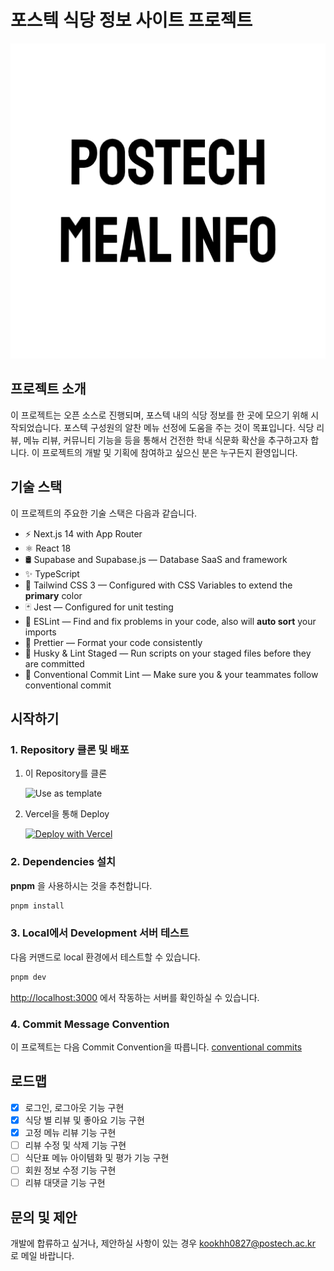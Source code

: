 # 포스텍 식당 정보 사이트 프로젝트

![Main Image](public/favicon/android-chrome-512x512.png)

## 프로젝트 소개

이 프로젝트는 오픈 소스로 진행되며, 포스텍 내의 식당 정보를 한 곳에 모으기 위해 시작되었습니다. 포스텍 구성원의 알찬 메뉴 선정에 도움을 주는 것이 목표입니다. 식당 리뷰, 메뉴 리뷰, 커뮤니티 기능을 등을 통해서 건전한 학내 식문화 확산을 추구하고자 합니다. 이 프로젝트의 개발 및 기획에 참여하고 싶으신 분은 누구든지 환영입니다.

## 기술 스택

이 프로젝트의 주요한 기술 스택은 다음과 같습니다.

- ⚡️ Next.js 14 with App Router
- ⚛️ React 18
- 🛢️ Supabase and Supabase.js — Database SaaS and framework
- ✨ TypeScript
- 💨 Tailwind CSS 3 — Configured with CSS Variables to extend the **primary** color
- 🃏 Jest — Configured for unit testing
- 📏 ESLint — Find and fix problems in your code, also will **auto sort** your imports
- 💖 Prettier — Format your code consistently
- 🐶 Husky & Lint Staged — Run scripts on your staged files before they are committed
- 🤖 Conventional Commit Lint — Make sure you & your teammates follow conventional commit

## 시작하기

### 1. Repository 클론 및 배포

1. 이 Repository를 클론

   ![Use as template](https://user-images.githubusercontent.com/55318172/129183039-1a61e68d-dd90-4548-9489-7b3ccbb35810.png)

2. Vercel을 통해 Deploy

   [![Deploy with Vercel](https://vercel.com/button)](https://vercel.com/new/git/external?repository-url=https://github.com/kookhh0827/PostechMeal)

### 2. Dependencies 설치

**pnpm** 을 사용하시는 것을 추천합니다.

```bash
pnpm install
```

### 3. Local에서 Development 서버 테스트

다음 커맨드로 local 환경에서 테스트할 수 있습니다.

```bash
pnpm dev
```

[http://localhost:3000](http://localhost:3000) 에서 작동하는 서버를 확인하실 수 있습니다.

### 4. Commit Message Convention

이 프로젝트는 다음 Commit Convention을 따릅니다. [conventional commits](https://www.conventionalcommits.org/en/v1.0.0/)

## 로드맵

- [x] 로그인, 로그아웃 기능 구현
- [x] 식당 별 리뷰 및 좋아요 기능 구현
- [x] 고정 메뉴 리뷰 기능 구현
- [ ] 리뷰 수정 및 삭제 기능 구현
- [ ] 식단표 메뉴 아이템화 및 평가 기능 구현
- [ ] 회원 정보 수정 기능 구현
- [ ] 리뷰 대댓글 기능 구현

## 문의 및 제안

개발에 합류하고 싶거나, 제안하실 사항이 있는 경우 kookhh0827@postech.ac.kr 로 메일 바랍니다.
